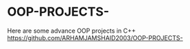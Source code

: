 # OOP-PROJECTS-
Here are some advance OOP projects in C++
https://github.com/ARHAMJAMSHAID2003/OOP-PROJECTS-
